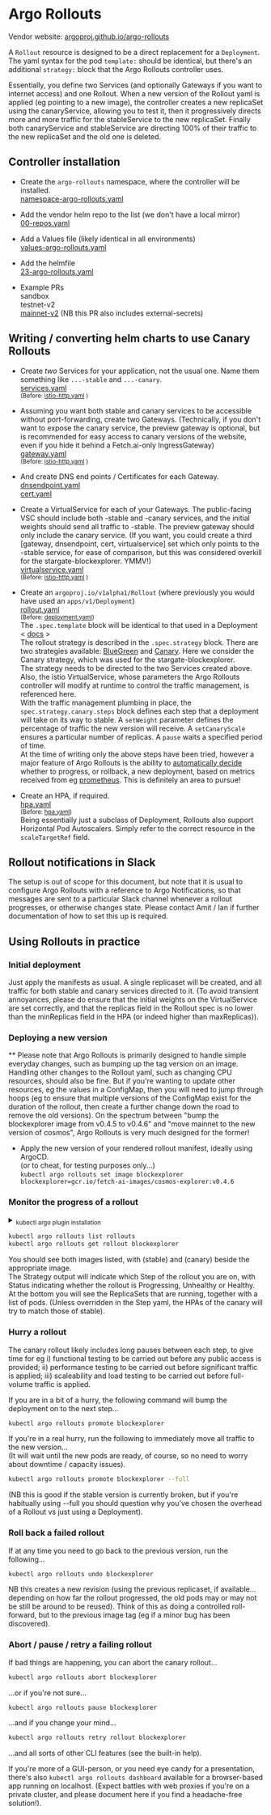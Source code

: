 # Argo Rollouts

Vendor website: [argoproj.github.io/argo-rollouts](https://argoproj.github.io/argo-rollouts/)

A `Rollout` resource is designed to be a direct replacement for a `Deployment`.
The yaml syntax for the pod `template:` should be identical, but there's an
additional `strategy:` block that the Argo Rollouts controller uses.

Essentially, you define two Services (and optionally Gateways if you want to
internet access) and one Rollout.  When a new version of the Rollout yaml is
applied (eg pointing to a new image), the controller creates a new replicaSet
using the canaryService, allowing you to test it, then it progressively directs
more and more traffic for the stableService to the new replicaSet.  Finally
both canaryService and stableService are directing 100% of their traffic to
the new replicaSet and the old one is deleted.

## Controller installation

* Create the `argo-rollouts` namespace, where the controller will be installed.   
[namespace-argo-rollouts.yaml](https://github.com/fetchai/infra-testnet-v2-deployment/blob/master/manifests/common/namespace-argo-rollouts.yaml)

* Add the vendor helm repo to the list (we don't have a local mirror)  
[00-repos.yaml](https://github.com/fetchai/infra-testnet-v2-deployment/blob/739df187f54dd0a11e4a3d5116126a0549a455df/source/helmfile.d/00-repos.yaml#L20)

* Add a Values file (likely identical in all environments)  
[values-argo-rollouts.yaml](https://github.com/fetchai/infra-testnet-v2-deployment/blob/master/source/values/values-argo-rollouts.yaml)

* Add the helmfile  
[23-argo-rollouts.yaml](https://github.com/fetchai/infra-testnet-v2-deployment/blob/master/source/helmfile.d/23-argo-rollouts.yaml)

* Example PRs  
sandbox  
testnet-v2  
[mainnet-v2](https://github.com/fetchai/infra-mainnet-v2-deployment/pull/25/commits/2fe776e8c3363db409bdcccde983cc0f3771c712) (NB this PR also includes external-secrets)

## Writing / converting helm charts to use Canary Rollouts

* Create *two* Services for your application, not the usual one.  Name them something like `...-stable` and `...-canary`.  
[services.yaml](https://github.com/fetchai/infra-helm-repo-private/blob/master/charts/stargate-blockexplorer/1.3.3/templates/services.yaml)  
<sup>(Before: [istio-http.yaml](https://github.com/fetchai/infra-helm-repo-private/blob/0fc523cd7773ca3aa66c75bf20001c7ae7e10b17/charts/stargate-blockexplorer/1.1.0/templates/istio-http.yaml#L72) )</sup>

* Assuming you want both stable and canary services to be accessible without port-forwarding,
create two Gateways.  (Technically, if you don't want to expose the canary service, the preview gateway is optional,
but is recommended for easy access to canary versions of the website, even if you hide it behind a
Fetch.ai-only IngressGateway)  
[gateway.yaml](https://github.com/fetchai/infra-helm-repo-private/blob/master/charts/stargate-blockexplorer/1.3.3/templates/gateway.yaml)  
<sup>(Before:  [istio-http.yaml](https://github.com/fetchai/infra-helm-repo-private/blob/0fc523cd7773ca3aa66c75bf20001c7ae7e10b17/charts/stargate-blockexplorer/1.1.0/templates/istio-http.yaml#L15) )</sup>  

* And create DNS end points / Certificates for each Gateway.  
[dnsendpoint.yaml](https://github.com/fetchai/infra-helm-repo-private/blob/master/charts/stargate-blockexplorer/1.3.3/templates/dnsendpoint.yaml)  
[cert.yaml](https://github.com/fetchai/infra-helm-repo-private/blob/master/charts/stargate-blockexplorer/1.3.3/templates/cert.yaml)

* Create a VirtualService for each of your Gateways.  The public-facing VSC should include both
-stable and -canary services, and the initial weights should send all traffic to -stable.  The
preview gateway should only include the canary service.  (If you want, you could create a third
[gateway, dnsendpoint, cert, virtualservice] set which only points to the -stable service, for
ease of comparison, but this was considered overkill for the stargate-blockexplorer. YMMV!)  
[virtualservice.yaml](https://github.com/fetchai/infra-helm-repo-private/blob/master/charts/stargate-blockexplorer/1.3.3/templates/virtualservice.yaml)  
<sup>(Before: [istio-http.yaml](https://github.com/fetchai/infra-helm-repo-private/blob/0fc523cd7773ca3aa66c75bf20001c7ae7e10b17/charts/stargate-blockexplorer/1.1.0/templates/istio-http.yaml#L51) )</sup>  

* Create an `argoproj.io/v1alpha1/Rollout` (where previously you would have used an `apps/v1/Deployment`)  
[rollout.yaml](https://github.com/fetchai/infra-helm-repo-private/blob/master/charts/stargate-blockexplorer/1.3.3/templates/rollout.yaml)  
<sup>(Before: [deployment.yaml](https://github.com/fetchai/infra-helm-repo-private/blob/0fc523cd7773ca3aa66c75bf20001c7ae7e10b17/charts/stargate-blockexplorer/1.1.0/templates/_deployment.yaml#L6))</sup>  
The `.spec.template` block will be identical to that used in a Deployment < [docs](https://kubernetes.io/docs/reference/kubernetes-api/workload-resources/pod-v1/#PodSpec) >  
The rollout strategy is described in the `.spec.strategy` block.  There are two strategies available: [BlueGreen](https://argoproj.github.io/argo-rollouts/features/bluegreen/) and [Canary](https://argoproj.github.io/argo-rollouts/features/canary/).  Here we consider the Canary strategy, which was used for the stargate-blockexplorer.  
The strategy needs to be directed to the two Services created above.  Also, the istio VirtualService, whose parameters
the Argo Rollouts controller will modify at runtime to control the traffic management, is referenced here.  
With the traffic management plumbing in place, the `spec.strategy.canary.steps` block
defines each step that a deployment will take on its way to stable.  A `setWeight` parameter defines the
percentage of traffic the new version will receive.  A `setCanaryScale` ensures a particular number of replicas.
A `pause` waits a specified period of time.  
At the time of writing only the above steps have been tried,
however a major feature of Argo Rollouts is the ability to [automatically decide](https://argoproj.github.io/argo-rollouts/features/analysis/)
whether to progress, or rollback, a new deployment, based on metrics received from eg [prometheus](https://argoproj.github.io/argo-rollouts/analysis/prometheus/).  This is definitely an area to pursue!

* Create an HPA, if required.  
[hpa.yaml](https://github.com/fetchai/infra-helm-repo-private/blob/master/charts/stargate-blockexplorer/1.3.3/templates/hpa.yaml)  
<sup>(Before: [hpa.yaml](https://github.com/fetchai/infra-helm-repo-private/blob/master/charts/stargate-blockexplorer/1.1.0/templates/hpa.yaml))</sup>  
Being essentially just a subclass of Deployment, Rollouts also support Horizontal Pod Autoscalers.  Simply refer
to the correct resource in the `scaleTargetRef` field.  

## Rollout notifications in Slack

The setup is out of scope for this document, but note that it is usual to configure Argo Rollouts with a reference to
Argo Notifications, so that messages are sent to a particular Slack channel whenever a rollout progresses, or otherwise
changes state.  Please contact Amit / Ian if further documentation of how to set this up is required.

## Using Rollouts in practice

### Initial deployment

Just apply the manifests as usual.  A single replicaset will be created, and all traffic for both stable and canary
services directed to it.  (To avoid transient annoyances, please do ensure that the initial weights on the VirtualService
are set correctly, and that the replicas field in the Rollout spec is no lower than the minReplicas field in the
HPA (or indeed higher than maxReplicas)).

### Deploying a new version

** Please note that Argo Rollouts is primarily designed to handle simple everyday changes, such as bumping up the
tag version on an image.  Handling other changes to the Rollout yaml, such as changing CPU resources, should also
be fine.  But if you're wanting to update other resources, eg the values in a ConfigMap, then you will need
to jump through hoops (eg to ensure that multiple versions of the ConfigMap exist for the duration of the rollout,
then create a further change down the road to remove the old versions).  On the spectrum between "bump the
blockexplorer image from v0.4.5 to v0.4.6" and "move mainnet to the new version of cosmos", Argo Rollouts is
very much designed for the former!

* Apply the new version of your rendered rollout manifest, ideally using ArgoCD.  
(or to cheat, for testing purposes only...)  
`kubectl argo rollouts set image blockexplorer blockexplorer=gcr.io/fetch-ai-images/cosmos-explorer:v0.4.6`


### Monitor the progress of a rollout

<details><summary markdown="span"><sub>kubectl argo plugin installation</sub></summary>

If the command below fails with an "unknown command" error, follow the
[installation instructions](https://argoproj.github.io/argo-rollouts/installation/) to install the plugin.
(NB take care to remove the architecture suffix from the downloaded filename).

</details>

```bash
kubectl argo rollouts list rollouts
kubectl argo rollouts get rollout blockexplorer
```

You should see both images listed, with (stable) and (canary) beside the appropriate image.  
The Strategy output
will indicate which Step of the rollout you are on, with Status indicating whether the rollout is Progressing,
Unhealthy or Healthy.  
At the bottom you will see the ReplicaSets that are running, together with a list of
pods.  (Unless overridden in the Step yaml, the HPAs of the canary will try to match those of stable).  

### Hurry a rollout

The canary rollout likely includes long pauses between each step, to give time for eg i) functional testing to
be carried out before any public access is provided; ii) performance testing to be carried out before significant
traffic is applied; iii) scaleability and load testing to be carried out before full-volume traffic is applied.

If you are in a bit of a hurry, the following command will bump the deployment on to the next step...

```bash
kubectl argo rollouts promote blockexplorer
```

If you're in a real hurry, run the following to immediately move all traffic to the new version...  
(It will wait until the new pods are ready, of course, so no need to worry about downtime / capacity issues).

```bash
kubectl argo rollouts promote blockexplorer --full
```

(NB this is good if the stable version is currently broken, but if you're habitually using --full you
should question why you've chosen the overhead of a Rollout vs just using a Deployment).

### Roll back a failed rollout

If at any time you need to go back to the previous version, run the following...

```bash
kubectl argo rollouts undo blockexplorer
```

NB this creates a new revision (using the previous replicaset, if available... depending on how far the
rollout progressed, the old pods may or may not be still be around to be reused).  Think of this as
doing a controlled roll-forward, but to the previous image tag (eg if a minor bug has been discovered).

### Abort / pause / retry a failing rollout

If bad things are happening, you can abort the canary rollout...

```bash
kubectl argo rollouts abort blockexplorer
```

...or if you're not sure...

```bash
kubectl argo rollouts pause blockexplorer
```

...and if you change your mind...

```bash
kubectl argo rollouts retry rollout blockexplorer
```

...and all sorts of other CLI features (see the built-in help).  

If you're more of a GUI-person,
or you need eye candy for a presentation, there's also
`kubectl argo rollouts dashboard` available for a browser-based app running on localhost.
(Expect battles with web proxies if you're on a private cluster, and please document here
if you find a headache-free solution!).